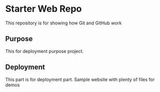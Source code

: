 # Starter Web Repo

This repository is for showing how Git and GitHub work

## Purpose

This for deployment purpose project.
## Deployment

This part is for deployment part.
Sample website with plenty of files for demos


